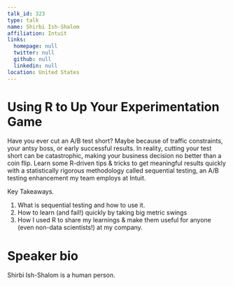 ```yaml
---
talk_id: 323
type: talk
name: Shirbi Ish-Shalom
affiliation: Intuit
links:
  homepage: null
  twitter: null
  github: null
  linkedin: null
location: United States
---
```


# Using R to Up Your Experimentation Game

Have you ever cut an A/B test short? Maybe because of traffic constraints, your antsy boss, or early successful results. In reality, cutting your test short can be catastrophic, making your business decision no better than a coin flip.  Learn some R-driven tips & tricks to get meaningful results quickly with a statistically rigorous methodology called sequential testing, an A/B testing enhancement my team employs at Intuit.

Key Takeaways.
1. What is sequential testing and how to use it.
2. How to learn (and fail!) quickly by taking big metric swings
3. How I used R to share my learnings & make them useful for anyone (even non-data scientists!) at my company.

# Speaker bio

Shirbi Ish-Shalom is a human person.
